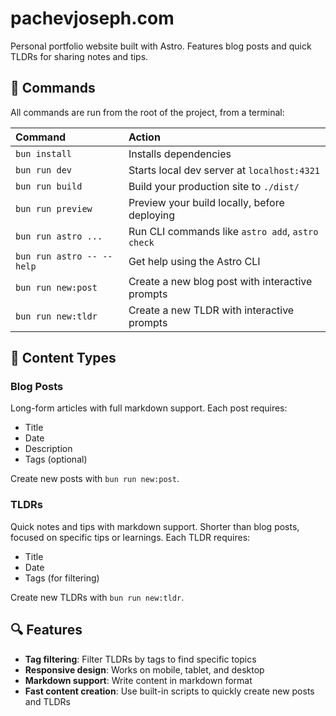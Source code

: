 # pachevjoseph.com

Personal portfolio website built with Astro. Features blog posts and quick TLDRs for sharing notes and tips.

## 🧞 Commands

All commands are run from the root of the project, from a terminal:

| Command                   | Action                                           |
| :------------------------ | :----------------------------------------------- |
| `bun install`             | Installs dependencies                            |
| `bun run dev`             | Starts local dev server at `localhost:4321`      |
| `bun run build`           | Build your production site to `./dist/`          |
| `bun run preview`         | Preview your build locally, before deploying     |
| `bun run astro ...`       | Run CLI commands like `astro add`, `astro check` |
| `bun run astro -- --help` | Get help using the Astro CLI                     |
| `bun run new:post`        | Create a new blog post with interactive prompts  |
| `bun run new:tldr`        | Create a new TLDR with interactive prompts       |

## 📝 Content Types

### Blog Posts
Long-form articles with full markdown support. Each post requires:
- Title
- Date
- Description
- Tags (optional)

Create new posts with `bun run new:post`.

### TLDRs
Quick notes and tips with markdown support. Shorter than blog posts, focused on specific tips or learnings. Each TLDR requires:
- Title
- Date
- Tags (for filtering)

Create new TLDRs with `bun run new:tldr`.

## 🔍 Features

- **Tag filtering**: Filter TLDRs by tags to find specific topics
- **Responsive design**: Works on mobile, tablet, and desktop
- **Markdown support**: Write content in markdown format
- **Fast content creation**: Use built-in scripts to quickly create new posts and TLDRs